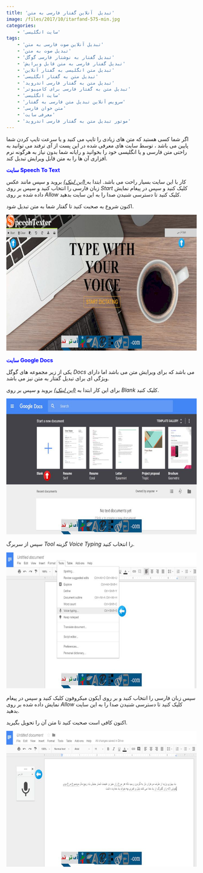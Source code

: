 ```yaml
---
title: 'تبدیل  آنلاین گفتار فارسی به متن'
image: /files/2017/10/itarfand-575-min.jpg
categories:
    - 'سایت انگلیسی'
tags:
    - 'تبدیل آنلاین صوت فارسی به متن'
    - 'تبدیل صوت به متن'
    - 'تبدیل گفتار به نوشتار فارسی گوگل'
    - 'تبدیل گفتار فارسی به متن قابل ویرایش'
    - 'تبدیل متن انگلیسی به گفتار آنلاین'
    - 'تبدیل متن به گفتار انگلیسی'
    - 'تبدیل متن به گفتار فارسی اندروید'
    - 'تبدیل متن به گفتار فارسی برای کامپیوتر'
    - 'سایت انگلیسی'
    - 'سرویس آنلاین تبدیل متن فارسی به گفتار'
    - 'متن خوان فارسی'
    - 'معرفی سایت'
    - 'موتور تبدیل متن به گفتار فارسی اندروید'
---
```


اگر شما کسی هستید که متن های زیادی را تایپ می کنید و یا سرعت تایپ کردن شما پایین می باشد ، توسط سایت های معرفی شده در این پست از آی ترفند می توانید به راحتی متن فارسی و یا انگلیسی خود را بخوانید و رایانه شما بدون نیاز به هرگونه نرم افزاری آن ها را به متن قابل ویرایش تبدیل کند.

<span style="color: #0000ff;">**سایت Speech To Text**</span>

کار با این سایت بسیار راحت می باشد. ابتدا به[ *(این لینک)*](https://www.speechtexter.com/) بروید و سپس مانند عکس زبان فارسی را انتخاب کنید و سپس بر روی *Start* کلیک کنید و سپس در پیغام نمایش داده شده بر روی *Allow* کلیک کنید تا دسترسی شنیدن صدا را به این سایت بدهید.

اکنون شروع به صحبت کنید تا گفتار شما به متن تبدیل شود.

![mhkarami97](/files/2017/10/itarfand-574-min-1.jpg)  

<span style="color: #0000ff;">**سایت Google Docs**</span>

یکی از زیر مجموعه های گوگل *Docs* می باشد که برای ویرایش متن می باشد اما دارای ویژگی ای برای تبدیل گفتار به متن نیز می باشد.

برای این کار ابتدا به [*(این لینک)*](https://docs.google.com/document/u/0/) بروید و سپس بر روی *Blank* کلیک کنید.

![mhkarami97](/files/2017/10/itarfand-571-min.jpg)  

سپس از سربرگ *Tool* گزینه *Voice Typing* را انتخاب کنید.

![mhkarami97](/files/2017/10/itarfand-572-min.jpg)  

سپس زبان فارسی را انتخاب کنید و بر روی آیکون میکروفون کلیک کنید و سپس در پیغام نمایش داده شده بر روی *Allow* کلیک کنید تا دسترسی شنیدن صدا را به این سایت بدهید.

اکنون کافی است صحبت کنید تا متن آن را تحویل بگیرید.

![mhkarami97](/files/2017/10/itarfand-573-min.jpg)  
